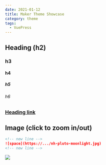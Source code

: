 ```yaml
---
date: 2021-01-12
title: Maker Theme Showcase
category: theme
tags:
  - VuePress
---
```

## Heading (h2)

### h3

#### h4

##### h5

###### h6

### [Heading link](/)

## Image (click to zoom in/out)

``` markdown
<!-- new line -->
![space](https://.../nh-pluto-moonlight.jpg)
<!-- new line -->
```

![](https://www.nasa.gov/sites/default/files/styles/full_width_feature/public/thumbnails/image/nh-pluto-moonlight.jpg)

